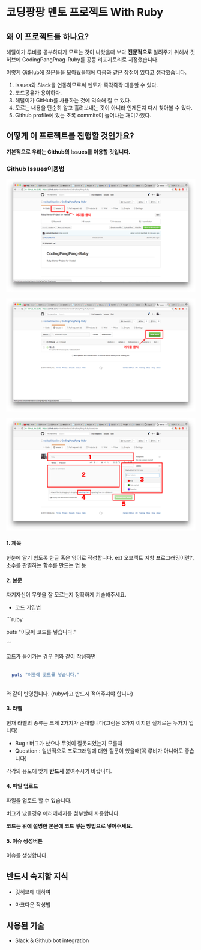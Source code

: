 # 코딩팡팡 멘토 프로젝트 With Ruby

## 왜 이 프로젝트를 하나요?

해달이가 루비를 공부하다가 모르는 것이 나왔을때 보다 **전문적으로** 알려주기 위해서 깃허브에 CodingPangPnag-Ruby를 공동 리포지토리로 지정했습니다.

이렇게 GitHub에 질문들을 모아뒀을때에 다음과 같은 장점이 있다고 생각했습니다.

1. Issues와 Slack을 연동하므로써 멘토가 즉각즉각 대응할 수 있다.
2. 코드공유가 용이하다.
3. 해달이가 GitHub를 사용하는 것에 익숙해 질 수 있다.
4. 모르는 내용을 단순히 알고 흘려보내는 것이 아니라 언제든지 다시 찾아볼 수 있다.
5. Github profile에 있는 초록 commits이 늘어나는 재미가있다.

## 어떻게 이 프로젝트를 진행할 것인가요?

**기본적으로 우리는 Github의 Issues를 이용할 것입니다.**

### Github Issues이용법

![pic1](https://github.com/voidsatisfaction/CodingPangPang-Ruby/blob/master/asset/1.%20Show_Where_Issue_is.png?raw=true)

![pic2](https://github.com/voidsatisfaction/CodingPangPang-Ruby/blob/master/asset/2.%20Show_Where_New_issue_button_is.png?raw=true)

![pic3](https://github.com/voidsatisfaction/CodingPangPang-Ruby/blob/master/asset/3.Show_Components_to_write_Issues.png?raw=true)

#### 1. 제목 

한눈에 알기 쉽도록 한글 혹은 영어로 작성합니다. ex) 오브젝트 지향 프로그래밍이란?, 소수를 판별하는 함수를 만드는 법 등

#### 2. 본문

자기자신이 무엇을 잘 모르는지 정확하게 기술해주세요.

- 코드 기입법

\`\`\`ruby
  
  puts "이곳에 코드를 넣습니다."
  
\`\`\`

코드가 들어가는 경우 위와 같이 작성하면

```ruby

  puts "이곳에 코드를 넣습니다."
  
```

와 같이 반영됩니다. (ruby라고 반드시 적어주셔야 합니다)

#### 3. 라벨

현재 라벨의 종류는 크게 2가지가 존재합니다(그림은 3가지 이지만 실제로는 두가지 입니다)

- Bug : 버그가 났으나 무엇이 잘못되었는지 모를때
- Question : 일반적으로 프로그래밍에 대한 질문이 있을때(꼭 루비가 아니어도 좋습니다)

각각의 용도에 맞게 **반드시** 붙여주시기 바랍니다.

#### 4. 파일 업로드

파일을 업로드 할 수 있습니다.

버그가 났을경우 에러메세지를 첨부할때 사용합니다.

**코드는 위에 설명한 본문에 코드 넣는 방법으로 넣어주세요.**

#### 5. 이슈 생성버튼

이슈를 생성합니다.

## 반드시 숙지할 지식

- 깃허브에 대하여

- 마크다운 작성법

## 사용된 기술

- Slack & Github bot integration
